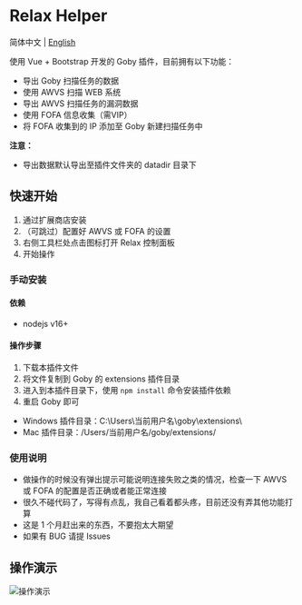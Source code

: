 # Relax Helper

简体中文 | [English](./README_EN.md)

使用 Vue + Bootstrap 开发的 Goby 插件，目前拥有以下功能：

+ 导出 Goby 扫描任务的数据
+ 使用 AWVS 扫描 WEB 系统
+ 导出 AWVS 扫描任务的漏洞数据
+ 使用 FOFA 信息收集（需VIP）
+ 将 FOFA 收集到的 IP 添加至 Goby 新建扫描任务中

**注意：**

+ 导出数据默认导出至插件文件夹的 datadir 目录下

## 快速开始

1. 通过扩展商店安装
2. （可跳过）配置好 AWVS 或 FOFA 的设置
3. 右侧工具栏处点击图标打开 Relax 控制面板
4. 开始操作

### 手动安装

#### 依赖

+ nodejs v16+

#### 操作步骤

1. 下载本插件文件
2. 将文件复制到 Goby 的 extensions 插件目录
3. 进入到本插件目录下，使用 `npm install` 命令安装插件依赖
4. 重启 Goby 即可

+ Windows 插件目录：C:\Users\当前用户名\goby\extensions\
+ Mac 插件目录：/Users/当前用户名/goby/extensions/

### 使用说明

+ 做操作的时候没有弹出提示可能说明连接失败之类的情况，检查一下 AWVS 或 FOFA 的配置是否正确或者能正常连接
+ 很久不碰代码了，写得有点乱，我自己看着都头疼，目前还没有弄其他功能打算
+ 这是 1 个月赶出来的东西，不要抱太大期望
+ 如果有 BUG 请提 Issues

## 操作演示

![操作演示](./src/assets/images/demo.gif)
